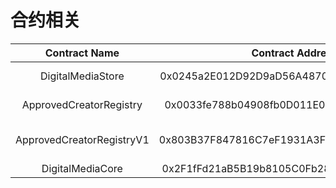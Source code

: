 # 合约相关
|Contract Name|Contract Address|Description|
|:---:|:---:|:---:|
|DigitalMediaStore|0x0245a2E012D92D9aD56A4870E20AF3aBF15a8252|contract that manges artworks|
|ApprovedCreatorRegistry|0x0033fe788b04908fb0D011E08DEe0dE4E771803f|operator account registry contract|
|ApprovedCreatorRegistryV1|0x803B37F847816C7eF1931A3F718906dA610994BA|old version of ApprovedCreatorRegistry contract|
|DigitalMediaCore|0x2F1fFd21aB5B19b8105C0Fb28D4ad8E8D9b14800|Main driver contract|


